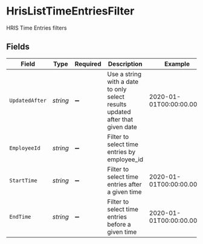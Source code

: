 # HrisListTimeEntriesFilter

HRIS Time Entries filters


## Fields

| Field                                                                         | Type                                                                          | Required                                                                      | Description                                                                   | Example                                                                       |
| ----------------------------------------------------------------------------- | ----------------------------------------------------------------------------- | ----------------------------------------------------------------------------- | ----------------------------------------------------------------------------- | ----------------------------------------------------------------------------- |
| `UpdatedAfter`                                                                | *string*                                                                      | :heavy_minus_sign:                                                            | Use a string with a date to only select results updated after that given date | 2020-01-01T00:00:00.000Z                                                      |
| `EmployeeId`                                                                  | *string*                                                                      | :heavy_minus_sign:                                                            | Filter to select time entries by employee_id                                  |                                                                               |
| `StartTime`                                                                   | *string*                                                                      | :heavy_minus_sign:                                                            | Filter to select time entries after a given time                              | 2020-01-01T00:00:00.000Z                                                      |
| `EndTime`                                                                     | *string*                                                                      | :heavy_minus_sign:                                                            | Filter to select time entries before a given time                             | 2020-01-01T00:00:00.000Z                                                      |